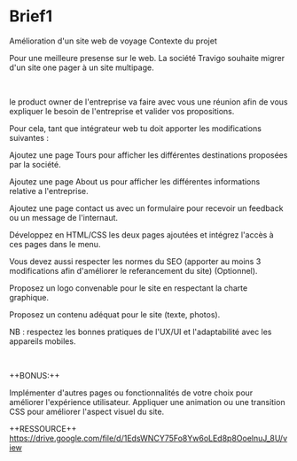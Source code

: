 # Brief1
Amélioration d'un site web de voyage
Contexte du projet

Pour une meilleure presense sur le web. La société Travigo souhaite migrer d'un site one pager à un site multipage.

​

le product owner de l'entreprise va faire avec vous une réunion afin de vous expliquer le besoin de l'entreprise et valider vos propositions.

Pour cela, tant que intégrateur web tu doit apporter les modifications suivantes :

Ajoutez une page Tours pour afficher les différentes destinations proposées par la société.

Ajoutez une page About us pour afficher les différentes informations relative a l'entreprise.

Ajoutez une page contact us avec un formulaire pour recevoir un feedback ou un message de l'internaut.

Développez en HTML/CSS les deux pages ajoutées et intégrez l'accès à ces pages dans le menu.

Vous devez aussi respecter les normes du SEO (apporter au moins 3 modifications afin d'améliorer le referancement du site) (Optionnel).

Proposez un logo convenable pour le site en respectant la charte graphique.

Proposez un contenu adéquat pour le site (texte, photos).

NB : respectez les bonnes pratiques de l'UX/UI et l'adaptabilité avec les appareils mobiles.

​

++BONUS:++

Implémenter d'autres pages ou fonctionnalités de votre choix pour améliorer l'expérience utilisateur. Appliquer une animation ou une transition CSS pour améliorer l'aspect visuel du site.

++RESSOURCE++
https://drive.google.com/file/d/1EdsWNCY75Fo8Yw6oLEd8p8OoelnuJ_8U/view

